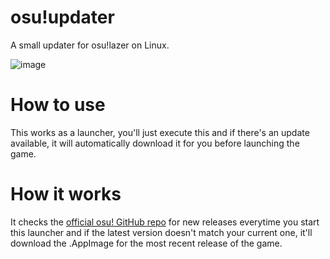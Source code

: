 # osu!updater
A small updater for osu!lazer on Linux.

![image](https://github.com/Dorkreamer/osu-updater/assets/124145361/04959c81-8b41-4cbd-8f2f-99159a0ba0b7)


# How to use
This works as a launcher, you'll just execute this and if there's an update available, it will automatically download it for you before launching the game.

# How it works
It checks the [official osu! GitHub repo](https://github.com/ppy/osu/) for new releases everytime you start this launcher and if the latest version doesn't match your current one, it'll download the .AppImage for the most recent release of the game.
